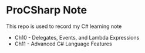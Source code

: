 # ProCSharp Note

This repo is used to record my C# learning note

* Ch10 - Delegates, Events, and Lambda Expressions
* Ch11 - Advanced C# Language Features
